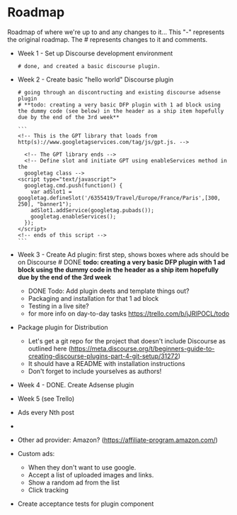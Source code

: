 # Roadmap

Roadmap of where we're up to and any changes to it...
This "-" represents the original roadmap.  The # represents changes to it and comments.

- Week 1 - Set up Discourse development environment

      # done, and created a basic discourse plugin.

- Week 2 - Create basic "hello world" Discourse plugin

      # going through an discontructing and existing discourse adsense plugin
      # **todo: creating a very basic DFP plugin with 1 ad block using the dummy code (see below) in the header as a ship item hopefully due by the end of the 3rd week**
      
      ```
      <!-- This is the GPT library that loads from http(s)://www.googletagservices.com/tag/js/gpt.js. -->
  	<script type="text/javascript">
		  var googletag = googletag || {};
		  googletag.cmd = googletag.cmd || [];
		  (function() {
		    var gads = document.createElement("script");
		    gads.async = true;
		    gads.type = "text/javascript";
		    var useSSL = "https:" == document.location.protocol;
		    gads.src = (useSSL ? "https:" : "http:") + "//www.googletagservices.com/tag/js/gpt.js";
		    var node =document.getElementsByTagName("script")[0];
		    node.parentNode.insertBefore(gads, node);
		   })();
		</script>
		<!-- The GPT library ends -->
		<!-- Define slot and initiate GPT using enableServices method in the 
		googletag class -->
	  <script type="text/javascript">
	    googletag.cmd.push(function() {
	      var adSlot1 = googletag.defineSlot('/6355419/Travel/Europe/France/Paris',[300, 250], "banner1");
	      adSlot1.addService(googletag.pubads());
	      googletag.enableServices();
	    });
	  </script>
	  <!-- ends of this script -->
      ```
      
- Week 3 - Create Ad plugin: first step, shows boxes where ads should be on Discourse
      # DONE **todo: creating a very basic DFP plugin with 1 ad block using the dummy code in the header as a ship item hopefully due by the end of the 3rd week**
	- DONE Todo: Add plugin deets and template things out?
	- 	Packaging and installation for that 1 ad block
	- 	Testing in a live site? 
	- 	for more info on day-to-day tasks https://trello.com/b/jJRlPOCL/todo

- Package plugin for Distribution
  - Let's get a git repo for the project that doesn't include Discourse as outlined here (https://meta.discourse.org/t/beginners-guide-to-creating-discourse-plugins-part-4-git-setup/31272)
  - It should have a README with installation instructions
  - Don't forget to include yourselves as authors!
  
- Week 4 - DONE. Create Adsense plugin

- Week 5 (see Trello)

- Ads every Nth post
- 
- Other ad provider: Amazon? (https://affiliate-program.amazon.com/)

- Custom ads:
  - When they don't want to use google.
  - Accept a list of uploaded images and links.
  - Show a random ad from the list
  - Click tracking

- Create acceptance tests for plugin component




